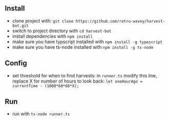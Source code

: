 ## Install
- clone project with: `git clone https://github.com/retro-wavey/harvest-bot.git`
- switch to project directory with `cd harvest-bot`
- install dependencies with `npm install`
- make sure you have typscript installed with `npm install -g typescript`
- make sure you have ts-node installed with `npm install -g ts-node`

## Config
- set threshold for when to find harvests: 
    in `runner.ts` modify this line, replace X for number of hours to look back:
        `let oneHourAgo = currentTime - (1000*60*60*X);`

## Run
- run with `ts-node runner.ts`